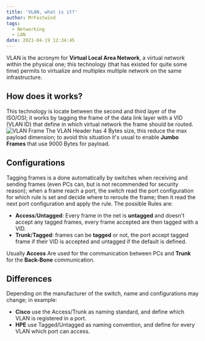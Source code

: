 ```yaml
---
title: 'VLAN, what is it?'
author: MrFastwind
tags:
  - Networking
  - LAN
date: 2021-04-19 12:34:45
---
```



VLAN is the acronym for **Virtual Local Area Network**, a virtual network within the physical one; this technology (that has existed for quite some time) permits to virtualize and multiplex multiple network on the same infrastructure.

## How does it works?

This technology is locate between the second and third layer of the ISO/OSI; it works by tagging the frame of the data link layer with a VID (VLAN ID) that define in which virtual network the frame should be routed.
![VLAN Frame](VLAN_Frame.png)
The VLAN Header has 4 Bytes size, this reduce the max payload dimension; to avoid this situation it's usual to enable **Jumbo Frames** that use 9000 Bytes for payload.

## Configurations

Tagging frames is a done automatically by switches when receiving and sending frames (even PCs can, but is not recommended for security reason); when a frame reach a port, the switch read the port configuration for which rule is set and decide where to reroute the frame; then it read the next port configuration and apply the rule.
The possible Rules are:

* **Access**/**Untagged**: Every frame in the net is **untagged** and doesn't accept any tagged frames, every frame accepted are then tagged with a VID.  
* **Trunk**/**Tagged**: frames can be **tagged** or not, the port accept tagged frame if their VID is accepted and untagged if the default is defined.

Usually **Access** Are used for the communication between PCs and **Trunk** for the **Back-Bone** communication.

## Differences

Depending on the manufacturer of the switch, name and configurations may change; in example:

* **Cisco** use the Access/Trunk as naming standard, and define which VLAN is registered in a port.
* **HPE** use Tagged/Untagged as naming convention, and define for every VLAN which port can access.  
